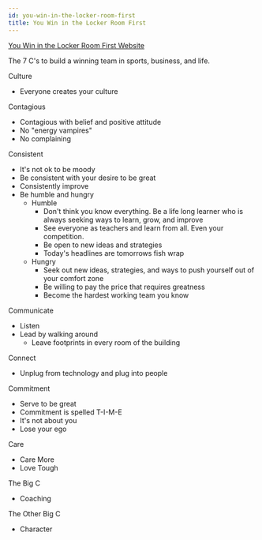 ```yaml
---
id: you-win-in-the-locker-room-first
title: You Win in the Locker Room First
---
```


[You Win in the Locker Room First Website](https://wininthelockerroom.com/)  

The 7 C's to build a winning team in sports, business, and life.

Culture

* Everyone creates your culture

Contagious

* Contagious with belief and positive attitude
* No "energy vampires"
* No complaining

Consistent

* It's not ok to be moody
* Be consistent with your desire to be great
* Consistently improve
* Be humble and hungry
  * Humble
    * Don't think you know everything. Be a life long learner who is always seeking ways to learn, grow, and improve
    * See everyone as teachers and learn from all. Even your competition.
    * Be open to new ideas and strategies
    * Today's headlines are tomorrows fish wrap
  * Hungry
    * Seek out new ideas, strategies, and ways to push yourself out of your comfort zone
    * Be willing to pay the price that requires greatness
    * Become the hardest working team you know

Communicate

* Listen
* Lead by walking around
  * Leave footprints in every room of the building

Connect

* Unplug from technology and plug into people

Commitment

* Serve to be great
* Commitment is spelled T-I-M-E
* It's not about you
* Lose your ego

Care

* Care More
* Love Tough

The Big C

* Coaching

The Other Big C

* Character

